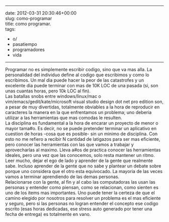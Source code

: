 
---
date: 2012-03-31 20:30:46+00:00  
slug: como-programar  
title: como programar.  
tags:  
- o/  
- pasatiempo  
- programadores  
- vida  

---
  
Programar no es simplemente escribir codigo, sino que va mas alla. La personalidad del individuo define al codigo que escribimos y como lo escribimos. Un mal dia puede hacer la peor de las catastrofes y un excelente dia puede terminar con mas de 10K LOC de una pasada (si, son unas cuantas horas, pero 10k LOC al fin).  
Las batallas snobs entre windows/linux/mac o vim/emacs/gedit/kate/microsoft visual studio design dot net pro edition son, a pesar de muy divertidas, totalmente obviables a la hora de reproducir en caracteres la manera en la que enfrentamos un problema; uno deberia utilizar a las herramientas que mas comodas le resulten.  
La disciplina es fundamental a la hora de encarar un proyecto de menor o mayor tama#o. Es decir, no se puede pretender terminar un aplicativo en cuestion de horas -cosa que es posible- sin un minimo de disciplina. Con esto no me refiero a recibir N cantidad de latigazos para ser mas eficiente, pero conocer las herramientas con las que vamos a trabajar y aprovecharlas al maximo. Lleva a#os de practica conocer las herramientas ideales, pero una vez que las conocemos, solo resta mantener un ritmo.  
Leer mucho, dejar el ego de lado y aprender de la gente que realmente sabe. Incluso aprender de la gente que no sabe y plantear un debate sobre porque uno considera que el otro esta equivocado. La mayoria de las veces vamos a terminar aprendiendo de las demas personas.   
Relacionarse con la gente, al fin y al cabo las computadoras las usan las personas y entender como piensan, como se relacionan, como sienten es uno de los items mas importantes. Uno puede tener la certeza de que el camino elegido por nosotros para resolver un problema es el mas eficiente y seguro, pero si las personas no logran entender el concepto ese codigo escrito (esas horas dedicadas, ese stress auto generado por tener una fecha de entrega) es totalmente en vano.  
